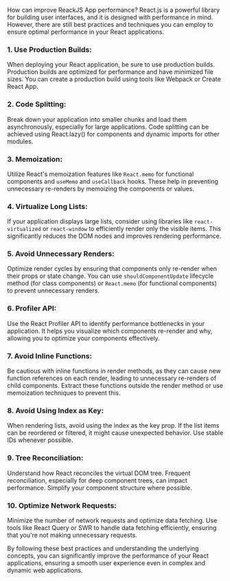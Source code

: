 How can improve ReackJS App performance?
React.js is a powerful library for building user interfaces, and it is designed with performance in mind. However, there are still best practices and techniques you can employ to ensure optimal performance in your React applications.

### 1. **Use Production Builds:**
   When deploying your React application, be sure to use production builds. Production builds are optimized for performance and have minimized file sizes. You can create a production build using tools like Webpack or Create React App.

### 2. **Code Splitting:**
   Break down your application into smaller chunks and load them asynchronously, especially for large applications. Code splitting can be achieved using React.lazy() for components and dynamic imports for other modules.

### 3. **Memoization:**
   Utilize React's memoization features like `React.memo` for functional components and `useMemo` and `useCallback` hooks. These help in preventing unnecessary re-renders by memoizing the components or values.

### 4. **Virtualize Long Lists:**
   If your application displays large lists, consider using libraries like `react-virtualized` or `react-window` to efficiently render only the visible items. This significantly reduces the DOM nodes and improves rendering performance.

### 5. **Avoid Unnecessary Renders:**
   Optimize render cycles by ensuring that components only re-render when their props or state change. You can use `shouldComponentUpdate` lifecycle method (for class components) or `React.memo` (for functional components) to prevent unnecessary renders.

### 6. **Profiler API:**
   Use the React Profiler API to identify performance bottlenecks in your application. It helps you visualize which components re-render and why, allowing you to optimize your components effectively.

### 7. **Avoid Inline Functions:**
   Be cautious with inline functions in render methods, as they can cause new function references on each render, leading to unnecessary re-renders of child components. Extract these functions outside the render method or use memoization techniques to prevent this.

### 8. **Avoid Using Index as Key:**
   When rendering lists, avoid using the index as the key prop. If the list items can be reordered or filtered, it might cause unexpected behavior. Use stable IDs whenever possible.

### 9. **Tree Reconciliation:**
   Understand how React reconciles the virtual DOM tree. Frequent reconciliation, especially for deep component trees, can impact performance. Simplify your component structure where possible.

### 10. **Optimize Network Requests:**
   Minimize the number of network requests and optimize data fetching. Use tools like React Query or SWR to handle data fetching efficiently, ensuring that you're not making unnecessary requests.

By following these best practices and understanding the underlying concepts, you can significantly improve the performance of your React applications, ensuring a smooth user experience even in complex and dynamic web applications.